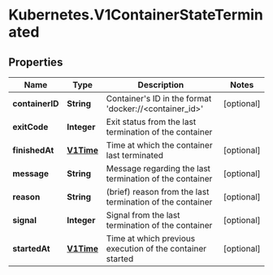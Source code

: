 # Kubernetes.V1ContainerStateTerminated

## Properties
Name | Type | Description | Notes
------------ | ------------- | ------------- | -------------
**containerID** | **String** | Container&#39;s ID in the format &#39;docker://&lt;container_id&gt;&#39; | [optional] 
**exitCode** | **Integer** | Exit status from the last termination of the container | 
**finishedAt** | [**V1Time**](V1Time.md) | Time at which the container last terminated | [optional] 
**message** | **String** | Message regarding the last termination of the container | [optional] 
**reason** | **String** | (brief) reason from the last termination of the container | [optional] 
**signal** | **Integer** | Signal from the last termination of the container | [optional] 
**startedAt** | [**V1Time**](V1Time.md) | Time at which previous execution of the container started | [optional] 


